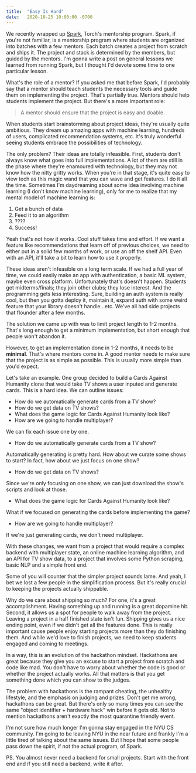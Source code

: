```yaml
---
title:  "Easy Is Hard"
date:   2020-10-25 10:00:00 -0700
---
```


We recently wrapped up [Spark](https://spark.torchnyu.com/), Torch's
mentorship program. Spark, if you're not familiar, is a mentorship
program where students are organized into batches with a few
mentors. Each batch creates a project from scratch and ships it. The
project and stack is determined by the members, but guided by the
mentors. I'm gonna write a post on general lessons we learned from
running Spark, but I thought I'd devote some time to one particular
lesson.

What's the role of a mentor? If you asked me that before Spark, I'd
probably say that a mentor should teach students the necessary tools
and guide them on implementing the project. That's partially
true. Mentors should help students implement the project. But there's
a more important role:

> A mentor should ensure that the project is easy and doable.

When students start brainstorming about project ideas, they're usually
quite ambitious. They dream up amazing apps with machine learning,
hundreds of users, complicated recommendation systems, etc. It's truly
wonderful seeing students embrace the possibilities of technology.

The only problem? Their ideas are totally infeasible. First, students
don't always know what goes into full implementations. A lot of them
are still in the phase where they're enamoured with technology, but
they may not know how the nitty gritty works. When you're in that
stage, it's quite easy to view tech as this magic wand that you can
wave and get features. I do it all the time. Sometimes I'm daydreaming
about some idea involving machine learning (I don't know machine
learning), only for me to realize that my mental model of machine
learning is:

1. Get a bunch of data
2. Feed it to an algorithm
3. ????
4. Success!

Yeah that's not how it works. Cool stuff takes time and effort. If we
want a feature like recommendations that learn off of previous
choices, we need to either put in a solid few months of work, or use
an off the shelf API. Even with an API, it'll take a bit to learn how
to use it properly.

These ideas aren't infeasible on a long term scale. If we had a full
year of time, we could easily make an app with authentication, a basic
ML system, maybe even cross platform. Unfortunately that's doesn't
happen. Students get midterms/finals; they join other clubs; they lose
interest. And the programming gets less interesting. Sure, building an
auth system is really cool, but then you gotta deploy it, maintain it,
expand auth with some weird feature that your library doesn't
handle...etc. We've all had side projects that flounder after a few
months.

The solution we came up with was to limit project length to 1-2
months. That's long enough to get a minimum implementation, but short
enough that people won't abandon it.

However, to get an implementation done in 1-2 months, it needs to be
**minimal**. That's where mentors come in. A good mentor needs to make
sure that the project is as simple as possible. This is usually more
simple than you'd expect.

Let's take an example. One group decided to build a Cards Against
Humanity clone that would take TV shows a user inputed and generate
cards. This is a hard idea. We can outline issues:

- How do we automatically generate cards from a TV show?
- How do we get data on TV shows?
- What does the game logic for Cards Against Humanity look like?
- How are we going to handle multiplayer?

We can fix each issue one by one.

- How do we automatically generate cards from a TV show?

Automatically generating is pretty hard. How about we curate some
shows to start? In fact, how about we just focus on one show?

- How do we get data on TV shows?

Since we're only focusing on one show, we can just download the show's
scripts and look at those.


- What does the game logic for Cards Against Humanity look like?

What if we focused on generating the cards before implementing the
game?

- How are we going to handle multiplayer?

If we're just generating cards, we don't need multiplayer.

With these changes, we want from a project that would require a
complex backend with multiplayer state, an online machine learning
algorithm, and an API for TV show data, to a project that involves
some Python scraping, basic NLP and a simple front end.

Some of you will counter that the simpler project sounds lame. And
yeah, I bet we lost a few people in the simplification process. But
it's really crucial to keeping the projects actually shippable.

Why do we care about shipping so much? For one, it's a great
accomplishment. Having something up and running is a great dopamine
hit. Second, it allows us a spot for people to walk away from the
project. Leaving a project in a half finished state isn't
fun. Shipping gives us a nice ending point, even if we didn't get all
the features done. This is really important cause people enjoy
starting projects more than they do finishing them. And while we'd
love to finish projects, we need to keep students engaged and coming
to meetings.

In a way, this is an evolution of the hackathon mindset. Hackathons
are great because they give you an excuse to start a project from
scratch and code like mad. You don't have to worry about whether the
code is good or whether the project actually works. All that matters
is that you get something done which you can show to the judges.

The problem with hackathons is the rampant cheating, the unhealthy
lifestyle, and the emphasis on judging and prizes. Don't get me wrong,
hackathons can be great. But there's only so many times you can see
the same "object identifier + hardware hack" win before it gets
old. Not to mention hackathons aren't exactly the most quarantine
friendly event.

I'm not sure how much longer I'm gonna stay engaged in the NYU CS
community. I'm going to be leaving NYU in the near future and frankly
I'm a little tired of talking about the same issues. But I hope that
some people pass down the spirit, if not the actual program, of
Spark.

PS. You almost never need a backend for small projects. Start with the
front end and if you still need a backend, write it after.
